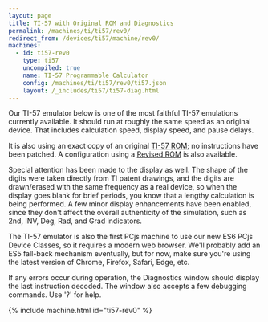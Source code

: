 ```yaml
---
layout: page
title: TI-57 with Original ROM and Diagnostics
permalink: /machines/ti/ti57/rev0/
redirect_from: /devices/ti57/machine/rev0/
machines:
  - id: ti57-rev0
    type: ti57
    uncompiled: true
    name: TI-57 Programmable Calculator
    config: /machines/ti/ti57/rev0/ti57.json
    layout: /_includes/ti57/ti57-diag.html
---
```


Our TI-57 emulator below is one of the most faithful TI-57 emulations currently available.  It should run at
roughly the same speed as an original device.  That includes calculation speed, display speed, and pause delays.

It is also using an exact copy of an original [TI-57 ROM](/machines/ti/ti57/rom/); no instructions have been patched.
A configuration using a [Revised ROM](../rev1/) is also available.

Special attention has been made to the display as well.  The shape of the digits were taken directly from TI patent
drawings, and the digits are drawn/erased with the same frequency as a real device, so when the display goes blank for
brief periods, you know that a lengthy calculation is being performed.  A few minor display enhancements have been
enabled, since they don't affect the overall authenticity of the simulation, such as
<span class="indTI57">2nd</span>,
<span class="indTI57">INV</span>,
<span class="indTI57">Deg</span>,
<span class="indTI57">Rad</span>, and
<span class="indTI57">Grad</span> indicators.

The TI-57 emulator is also the first PCjs machine to use our new ES6 PCjs Device Classes, so it requires a modern
web browser.  We'll probably add an ES5 fall-back mechanism eventually, but for now, make sure you're using the latest
version of Chrome, Firefox, Safari, Edge, etc.

If any errors occur during operation, the Diagnostics window should display the last instruction decoded.
The window also accepts a few debugging commands.  Use '?' for help.

{% include machine.html id="ti57-rev0" %}
